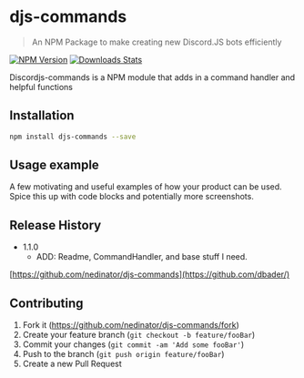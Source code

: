 # djs-commands
> An NPM Package to make creating new Discord.JS bots efficiently

[![NPM Version][npm-image]][npm-url]
[![Downloads Stats][npm-downloads]][npm-url]

Discordjs-commands is a NPM module that adds in a command handler and helpful functions


## Installation

```sh
npm install djs-commands --save
```

## Usage example

A few motivating and useful examples of how your product can be used. Spice this up with code blocks and potentially more screenshots.

## Release History

* 1.1.0
    * ADD: Readme, CommandHandler, and base stuff I need.


[https://github.com/nedinator/djs-commands](https://github.com/dbader/)

## Contributing

1. Fork it (<https://github.com/nedinator/djs-commands/fork>)
2. Create your feature branch (`git checkout -b feature/fooBar`)
3. Commit your changes (`git commit -am 'Add some fooBar'`)
4. Push to the branch (`git push origin feature/fooBar`)
5. Create a new Pull Request

<!-- Markdown link & img dfn's -->
[npm-image]: https://img.shields.io/npm/v/discordjs-commands.svg?style=flat-square
[npm-url]: https://www.npmjs.com/package/discordjs-commands
[npm-downloads]: https://img.shields.io/npm/dt/discordjs-commands.svg
[travis-image]: https://img.shields.io/travis/dbader/node-datadog-metrics/master.svg?style=flat-square
[travis-url]: https://travis-ci.org/dbader/node-datadog-metrics